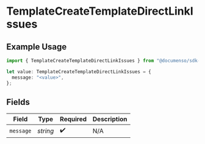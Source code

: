 # TemplateCreateTemplateDirectLinkIssues

## Example Usage

```typescript
import { TemplateCreateTemplateDirectLinkIssues } from "@documenso/sdk-typescript/models/errors";

let value: TemplateCreateTemplateDirectLinkIssues = {
  message: "<value>",
};
```

## Fields

| Field              | Type               | Required           | Description        |
| ------------------ | ------------------ | ------------------ | ------------------ |
| `message`          | *string*           | :heavy_check_mark: | N/A                |